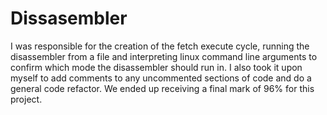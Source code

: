 # Dissasembler
I was responsible for the creation of the fetch execute cycle, running the disassembler from a file and interpreting linux command line arguments to confirm which mode the disassembler should run in. I also took it upon myself to add comments to any uncommented sections of code and do a general code refactor. We ended up receiving a final mark of 96% for this project.
